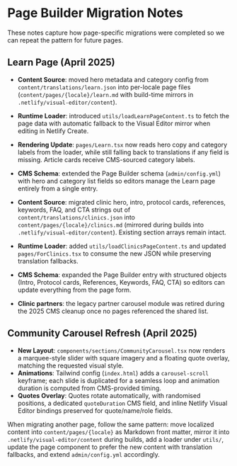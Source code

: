# Page Builder Migration Notes

These notes capture how page-specific migrations were completed so we can repeat the pattern for future pages.

## Learn Page (April 2025)
- **Content Source**: moved hero metadata and category config from `content/translations/learn.json` into per-locale page files (`content/pages/{locale}/learn.md` with build-time mirrors in `.netlify/visual-editor/content`).
- **Runtime Loader**: introduced `utils/loadLearnPageContent.ts` to fetch the page data with automatic fallback to the Visual Editor mirror when editing in Netlify Create.
- **Rendering Update**: `pages/Learn.tsx` now reads hero copy and category labels from the loader, while still falling back to translations if any field is missing. Article cards receive CMS-sourced category labels.
- **CMS Schema**: extended the Page Builder schema (`admin/config.yml`) with hero and category list fields so editors manage the Learn page entirely from a single entry.

- **Content Source**: migrated clinic hero, intro, protocol cards, references, keywords, FAQ, and CTA strings out of `content/translations/clinics.json` into `content/pages/{locale}/clinics.md` (mirrored during builds into `.netlify/visual-editor/content`). Existing section arrays remain intact.
- **Runtime Loader**: added `utils/loadClinicsPageContent.ts` and updated `pages/ForClinics.tsx` to consume the new JSON while preserving translation fallbacks.
- **CMS Schema**: expanded the Page Builder entry with structured objects (Intro, Protocol cards, References, Keywords, FAQ, CTA) so editors can update everything from the page form.
- **Clinic partners**: the legacy partner carousel module was retired during the 2025 CMS cleanup once no pages referenced the shared list.

## Community Carousel Refresh (April 2025)
- **New Layout**: `components/sections/CommunityCarousel.tsx` now renders a marquee-style slider with square imagery and a floating quote overlay, matching the requested visual style.
- **Animations**: Tailwind config (`index.html`) adds a `carousel-scroll` keyframe; each slide is duplicated for a seamless loop and animation duration is computed from CMS-provided timing.
- **Quotes Overlay**: Quotes rotate automatically, with randomised positions, a dedicated `quoteDuration` CMS field, and inline Netlify Visual Editor bindings preserved for quote/name/role fields.

When migrating another page, follow the same pattern: move localized content into `content/pages/{locale}` as Markdown front matter, mirror it into `.netlify/visual-editor/content` during builds, add a loader under `utils/`, update the page component to prefer the new content with translation fallbacks, and extend `admin/config.yml` accordingly.
